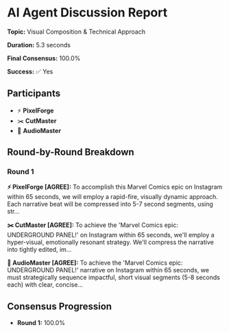 # AI Agent Discussion Report

**Topic:** Visual Composition & Technical Approach

**Duration:** 5.3 seconds

**Final Consensus:** 100.0%

**Success:** ✅ Yes

## Participants

- ⚡ **PixelForge**
- ✂️ **CutMaster**
- 🎵 **AudioMaster**

## Round-by-Round Breakdown

### Round 1

**⚡ PixelForge [AGREE]:** To accomplish this Marvel Comics epic on Instagram within 65 seconds, we will employ a rapid-fire, visually dynamic approach. Each narrative beat will be compressed into 5-7 second segments, using str...

**✂️ CutMaster [AGREE]:** To achieve the 'Marvel Comics epic: UNDERGROUND PANEL!' on Instagram within 65 seconds, we'll employ a hyper-visual, emotionally resonant strategy. We'll compress the narrative into tightly edited, im...

**🎵 AudioMaster [AGREE]:** To achieve the 'Marvel Comics epic: UNDERGROUND PANEL!' narrative on Instagram within 65 seconds, we must strategically sequence impactful, short visual segments (5-8 seconds each) with clear, concise...

## Consensus Progression

- **Round 1:** 100.0%
